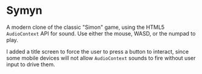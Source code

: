 # Symyn

A modern clone of the classic "Simon" game, using the HTML5 `AudioContext` API for sound. Use either the mouse, WASD, or the numpad to play.

I added a title screen to force the user to press a button to interact, since some mobile devices will not allow `AudioContext` sounds to fire without user input to drive them.